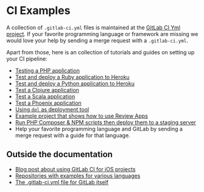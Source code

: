 # CI Examples

A collection of `.gitlab-ci.yml` files is maintained at the [GitLab CI Yml project][gitlab-ci-templates].
If your favorite programming language or framework are missing we would love your help by sending a merge request
with a `.gitlab-ci.yml`.

Apart from those, here is an collection of tutorials and guides on setting up your CI pipeline:

- [Testing a PHP application](php.md)
- [Test and deploy a Ruby application to Heroku](test-and-deploy-ruby-application-to-heroku.md)
- [Test and deploy a Python application to Heroku](test-and-deploy-python-application-to-heroku.md)
- [Test a Clojure application](test-clojure-application.md)
- [Test a Scala application](test-scala-application.md)
- [Test a Phoenix application](test-phoenix-application.md)
- [Using `dpl` as deployment tool](deployment/README.md)
- [Example project that shows how to use Review Apps](https://gitlab.com/gitlab-examples/review-apps-nginx/)
- [Run PHP Composer & NPM scripts then deploy them to a staging server](deployment/composer-npm-deploy.md)
- Help your favorite programming language and GitLab by sending a merge request
  with a guide for that language.

## Outside the documentation

- [Blog post about using GitLab CI for iOS projects](https://about.gitlab.com/2016/03/10/setting-up-gitlab-ci-for-ios-projects/)
- [Repositories with examples for various languages](https://gitlab.com/groups/gitlab-examples)
- [The .gitlab-ci.yml file for GitLab itself](https://gitlab.com/gitlab-org/gitlab-ce/blob/master/.gitlab-ci.yml)

[gitlab-ci-templates]: https://gitlab.com/gitlab-org/gitlab-ci-yml
